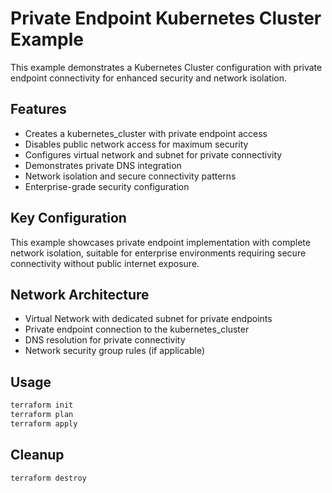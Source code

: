 # Private Endpoint Kubernetes Cluster Example

This example demonstrates a Kubernetes Cluster configuration with private endpoint connectivity for enhanced security and network isolation.

## Features

- Creates a kubernetes_cluster with private endpoint access
- Disables public network access for maximum security
- Configures virtual network and subnet for private connectivity
- Demonstrates private DNS integration
- Network isolation and secure connectivity patterns
- Enterprise-grade security configuration

## Key Configuration

This example showcases private endpoint implementation with complete network isolation, suitable for enterprise environments requiring secure connectivity without public internet exposure.

## Network Architecture

- Virtual Network with dedicated subnet for private endpoints
- Private endpoint connection to the kubernetes_cluster
- DNS resolution for private connectivity
- Network security group rules (if applicable)

## Usage

```bash
terraform init
terraform plan
terraform apply
```

## Cleanup

```bash
terraform destroy
```

<!-- BEGIN_TF_DOCS -->
<!-- END_TF_DOCS -->
